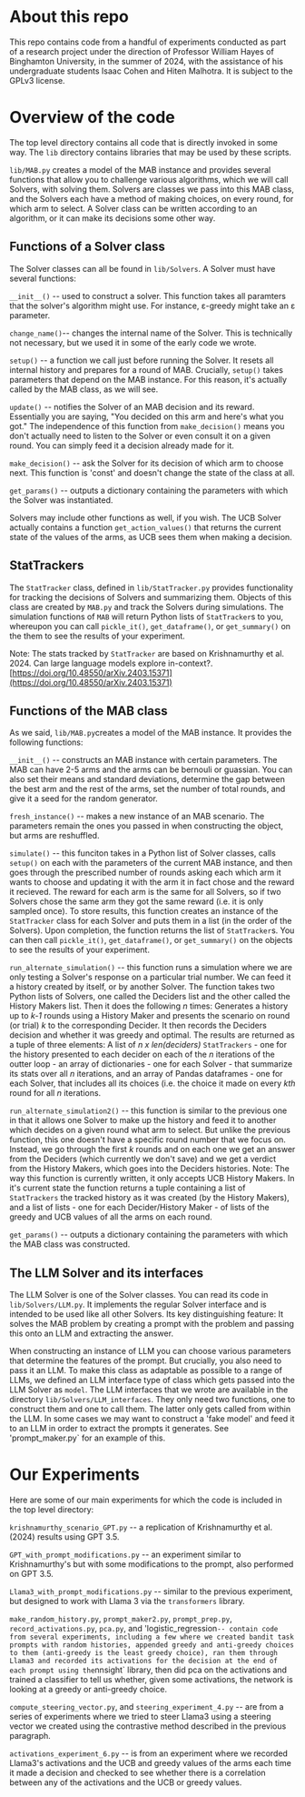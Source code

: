 # About this repo

This repo contains code from a handful of experiments conducted as part of a research project under the direction of Professor William Hayes of Binghamton University, in the summer of 2024, with the assistance of his undergraduate students Isaac Cohen and Hiten Malhotra. It is subject to the GPLv3 license.

# Overview of the code

The top level directory contains all code that is directly invoked in some way. The `lib` directory contains libraries that may be used by these scripts.

`lib/MAB.py` creates a model of the MAB instance and provides several functions that allow you to challenge various algorithms, which we will call Solvers, with solving them. Solvers are classes we pass into this MAB class, and the Solvers each have a method of making choices, on every round, for which arm to select. A Solver class can be written according to an algorithm, or it can make its decisions some other way.

## Functions of a Solver class

The Solver classes can all be found in `lib/Solvers`. A Solver must have several functions:

 `__init__()` -- used to construct a solver. This function takes all paramters that the solver's algorithm might use. For instance, ε-greedy might take an ε parameter.

`change_name()`-- changes the internal name of the Solver. This is technically not necessary, but we used it in some of the early code we wrote.

`setup()` -- a function we call just before running the Solver. It resets all internal history and prepares for a round of MAB. Crucially, `setup()` takes parameters that depend on the MAB instance. For this reason, it's actually called by the MAB class, as we will see.

`update()` -- notifies the Solver of an MAB decision and its reward. Essentially you are saying, "You decided on this arm and here's what you got." The independence of this function from `make_decision()` means you don't actually need to listen to the Solver or even consult it on a given round. You can simply feed it a decision already made for it.

`make_decision()` -- ask the Solver for its decision of which arm to choose next. This function is 'const' and doesn't change the state of the class at all.

`get_params()` -- outputs a dictionary containing the parameters with which the Solver was instantiated.

Solvers may include other functions as well, if you wish. The UCB Solver actually contains a function `get_action_values()` that returns the current state of the values of the arms, as UCB sees them when making a decision.

## StatTrackers

The `StatTracker` class, defined in `lib/StatTracker.py` provides functionality for tracking the decisions of Solvers and summarizing them. Objects of this class are created by `MAB.py` and track the Solvers during simulations. The simulation functions of `MAB` will return Python lists of `StatTracker`s to you, whereupon you can call `pickle_it()`, `get_dataframe()`, or `get_summary()` on the them to see the results of your experiment.

Note: The stats tracked by `StatTracker` are based on Krishnamurthy et al. 2024. Can large language models explore in-context?.
[https://doi.org/10.48550/arXiv.2403.15371](https://doi.org/10.48550/arXiv.2403.15371)

## Functions of the MAB class

As we said, `lib/MAB.py`creates a model of the MAB instance. It provides the following functions:

`__init__()` -- constructs an MAB instance with certain parameters. The MAB can have 2-5 arms and the arms can be bernouli or guassian. You can also set their means and standard deviations, determine the gap between the best arm and the rest of the arms, set the number of total rounds, and give it a seed for the random generator.

`fresh_instance()` -- makes a new instance of an MAB scenario. The parameters remain the ones you passed in when constructing the object, but arms are reshuffled.

`simulate()` -- this funciton takes in a Python list of Solver classes, calls `setup()` on each with the parameters of the current MAB instance, and then goes through the prescribed number of rounds asking each which arm it wants to choose and updating it with the arm it in fact chose and the reward it recieved. The reward for each arm is the same for all Solvers, so if two Solvers chose the same arm they got the same reward (i.e. it is only sampled once). To store results, this function creates an instance of the `StatTracker` class for each Solver and puts them in a list (in the order of the Solvers). Upon completion, the function returns the list of `StatTracker`s. You can then call `pickle_it()`, `get_dataframe()`, or `get_summary()` on the objects to see the results of your experiment.

`run_alternate_simulation()` -- this function runs a simulation where we are only testing a Solver's response on a particular trial number. We can feed it a history created by itself, or by another Solver. The function takes two Python lists of Solvers, one called the Deciders list and the other called the History Makers list. Then it does the following _n_ times: Generates a history up to _k-1_ rounds using a History Maker and presents the scenario on round (or trial) _k_ to the corresponding Decider. It then records the Deciders decision and whether it was greedy and optimal. The results are returned as a tuple of three elements: A list of _n x len(deciders)_ `StatTrackers` - one for the history presented to each decider on each of the _n_ iterations of the outter loop - an array of dictionaries - one for each Solver - that summarize its stats over all _n_ iterations, and an array of Pandas dataframes - one for each Solver, that includes all its choices (i.e. the choice it made on every _kth_ round for all _n_ iterations.

`run_alternate_simulation2()` -- this function is similar to the previous one in that it allows one Solver to make up the history and feed it to another which decides on a given round what arm to select. But unlike the previous function, this one doesn't have a specific round number that we focus on. Instead, we go through the first _k_ rounds and on each one we get an answer from the Deciders (which currently we don't save) and we get a verdict from the History Makers, which goes into the Deciders histories. Note: The way this function is currently written, it only accepts UCB History Makers. In it's current state the function returns a tuple containing a list of `StatTrackers` the tracked history as it was created (by the History Makers), and a list of lists - one for each Decider/History Maker - of lists of the greedy and UCB values of all the arms on each round.

`get_params()` -- outputs a dictionary containing the parameters with which the MAB class was constructed.

## The LLM Solver and its interfaces

The LLM Solver is one of the Solver classes. You can read its code in `lib/Solvers/LLM.py`. It implements the regular Solver interface and is intended to be used like all other Solvers. Its key distinguishing feature: It solves the MAB problem by creating a prompt with the problem and passing this onto an LLM and extracting the answer.

When constructing an instance of LLM you can choose various parameters that determine the features of the prompt. But crucially, you also need to pass it an LLM. To make this class as adaptable as possible to a range of LLMs, we defined an LLM interface type of class which gets passed into the LLM Solver as `model`. The LLM interfaces that we wrote are available in the directory `lib/Solvers/LLM_interfaces`. They only need two functions, one to construct them and one to call them. The latter only gets called from within the LLM. In some cases we may want to construct a 'fake model' and feed it to an LLM in order to extract the prompts it generates. See 'prompt_maker.py` for an example of this.

# Our Experiments

Here are some of our main experiments for which the code is included in the top level directory:

`krishnamurthy_scenario_GPT.py` -- a replication of Krishnamurthy et al. (2024) results using GPT 3.5.

`GPT_with_prompt_modifications.py` -- an experiment similar to Krishnamurthy's but with some modifications to the prompt, also performed on GPT 3.5.

`Llama3_with_prompt_modifications.py` -- similar to the previous experiment, but designed to work with Llama 3 via the `transformers` library.

`make_random_history.py`, `prompt_maker2.py`, `prompt_prep.py`, `record_activations.py`, `pca.py`, and 'logistic_regression` -- contain code from several experiments, including a few where we created bandit task prompts with random histories, appended greedy and anti-greedy choices to them (anti-greedy is the least greedy choice), ran them through Llama3 and recorded its activations for the decision at the end of each prompt using the `nnsight` library, then did pca on the activations and trained a classifier to tell us whether, given some activations, the network is looking at a greedy or anti-greedy choice.

`compute_steering_vector.py`, and `steering_experiment_4.py` -- are from a series of experiments where we tried to steer Llama3 using a steering vector we created using the contrastive method described in the previous paragraph.

`activations_experiment_6.py` -- is from an experiment where we recorded Llama3's activations and the UCB and greedy values of the arms each time it made a decision and checked to see whether there is a correlation between any of the activations and the UCB or greedy values.





























